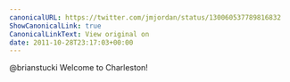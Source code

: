 ```yaml
---
canonicalURL: https://twitter.com/jmjordan/status/130060537789816832
ShowCanonicalLink: true
CanonicalLinkText: View original on
date: 2011-10-28T23:17:03+00:00
---
```

@brianstucki Welcome to Charleston!